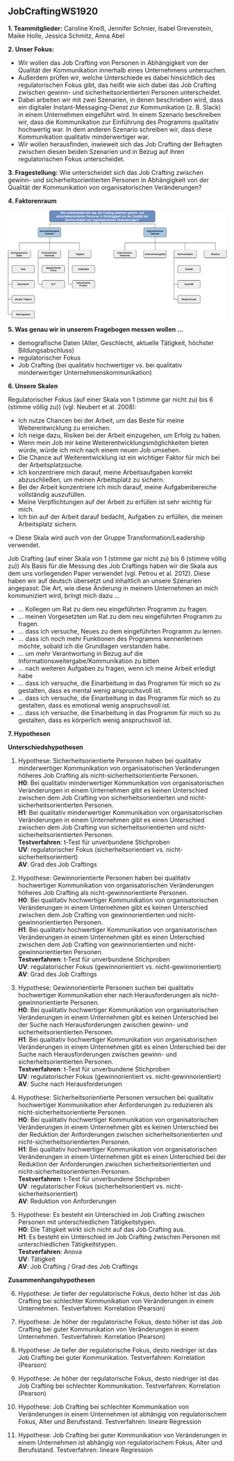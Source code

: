 
## JobCraftingWS1920


**1. Teammitglieder:** Caroline Kreiß, Jennifer Schnier, Isabel Grevenstein, Maike Holle, Jessica Schmitz, Anna Abel

**2. Unser Fokus:** 

* Wir wollen das Job Crafting von Personen in Abhängigkeit von der Qualität der Kommunikation innerhalb eines Unternehmens untersuchen.
* Außerdem prüfen wir, welche Unterschiede es dabei hinsichtlich des regulatorischen Fokus gibt, das heißt wie sich dabei das Job Crafting zwischen gewinn- und sicherheitsorientierten Personen unterscheidet.
* Dabei arbeiten wir mit zwei Szenarien, in denen beschrieben wird, dass ein digitaler Instant-Messaging-Dienst zur Kommunikation (z. B. Slack) in einem Unternehmen eingeführt wird. In einem Szenario beschreiben wir, dass die Kommunikation zur Einführung des Programms qualitativ hochwertig war. In dem anderen Szenario schreiben wir, dass diese Kommunikation qualitativ minderwertiger war. 
* Wir wollen herausfinden, inwieweit sich das Job Crafting der Befragten zwischen diesen beiden Szenarien und in Bezug auf ihren regulatorischen Fokus unterscheidet.

**3. Fragestellung:** Wie unterscheidet sich das Job Crafting zwischen gewinn- und sicherheitsorientierten Personen in Abhängigkeit von der Qualität der Kommunikation von organisatorischen Veränderungen?

**4. Faktorenraum**

![Faktorenraum](https://raw.githubusercontent.com/JessicaS2512/JobCraftingWS1920/master/images/Faktorenraum%20Job%20Crafting.png)

**5. Was genau wir in unserem Fragebogen messen wollen ...**

* demografische Daten (Alter, Geschlecht, aktuelle Tätigkeit, höchster Bildungsabschluss)
* regulatorischer Fokus
* Job Crafting (bei qualitativ hochwertiger vs. bei qualitativ minderwertiger Unternehmenskommunikation)

**6. Unsere Skalen**

Regulatorischer Fokus (auf einer Skala von 1 (stimme gar nicht zu) bis 6 (stimme völlig zu)) (vgl. Neubert et al. 2008):

* Ich nutze Chancen bei der Arbeit, um das Beste für meine Weiterentwicklung zu erreichen.
* Ich neige dazu, Risiken bei der Arbeit einzugehen, um Erfolg zu haben.
* Wenn mein Job mir keine Weiterentwicklungsmöglichkeiten bieten würde, würde ich mich nach einem neuen Job umsehen.
* Die Chance auf Weiterentwicklung ist ein wichtiger Faktor für mich bei der Arbeitsplatzsuche.
* Ich konzentriere mich darauf, meine Arbeitsaufgaben korrekt abzuschließen, um meinen Arbeitsplatz zu sichern.
* Bei der Arbeit konzentriere ich mich darauf, meine Aufgabenbereiche vollständig auszufüllen.
* Meine Verpflichtungen auf der Arbeit zu erfüllen ist sehr wichtig für mich.
* Ich bin auf der Arbeit darauf bedacht, Aufgaben zu erfüllen, die meinen Arbeitsplatz sichern.

-> Diese Skala wird auch von der Gruppe Transformation/Leadership verwendet.

Job Crafting (auf einer Skala von 1 (stimme gar nicht zu) bis 6 (stimme völlig zu)) 
Als Basis für die Messung des Job Craftings haben wir die Skala aus dem uns vorliegenden Paper verwendet (vgl. Petrou et al. 2012). Diese haben wir auf deutsch übersetzt und inhaltlich an unsere Szenarien angepasst:
Die Art, wie diese Änderung in meinem Unternehmen an mich kommuniziert wird, bringt mich dazu ...

* ... Kollegen um Rat zu dem neu eingeführten Programm zu fragen.
* ... meinen Vorgesetzten um Rat zu dem neu eingeführten Programm zu fragen.
* ... dass ich versuche, Neues zu dem eingeführten Programm zu lernen.
* ... dass ich noch mehr Funktionen des Programms kennenlernen möchte, sobald ich die Grundlagen verstanden habe.
* ... um mehr Verantwortung in Bezug auf die Informationsweitergabe/Kommunikation zu bitten
* ... nach weiteren Aufgaben zu fragen, wenn ich meine Arbeit erledigt habe
* ... dass ich versuche, die Einarbeitung in das Programm für mich so zu gestalten, dass es mental wenig anspruchsvoll ist.
* ... dass ich versuche, die Einarbeitung in das Programm für mich so zu gestalten, dass es emotional wenig anspruchsvoll ist.
* ... dass ich versuche, die Einarbeitung in das Programm für mich so zu gestalten, dass es körperlich wenig anspruchsvoll ist.

**7. Hypothesen**

**Unterschiedshypothesen**

1. Hypothese: Sicherheitsorientierte Personen haben bei qualitativ minderwertiger Kommunikation von organisatorischen Veränderungen höheres Job Crafting als nicht-sicherheitsorientierte Personen.  
**H0**: Bei qualitativ minderwertiger Kommunikation von organisatorischen Veränderungen in einem Unternehmen gibt es keinen Unterschied zwischen dem Job Crafting von sicherheitsorientierten und nicht-sicherheitsorientierten Personen.  
**H1**: Bei qualitativ minderwertiger Kommunikation von organisatorischen Veränderungen in einem Unternehmen gibt es einen Unterschied zwischen dem Job Crafting von sicherheitsorientierten und nicht-sicherheitsorientierten Personen.  
**Testverfahren**: t-Test für unverbundene Stichproben  
**UV**: regulatorischer Fokus (sicherheitsorientiert vs. nicht-sicherheitsorientiert)  
**AV**: Grad des Job Craftings


2. Hypothese: Gewinnorientierte Personen haben bei qualitativ hochwertiger Kommunikation von organisatorischen Veränderungen höheres Job Crafting als nicht-gewinnorientierte Personen.   
**H0**: Bei qualitativ hochwertiger Kommunikation von organisatorischen Veränderungen in einem Unternehmen gibt es keinen Unterschied zwischen dem Job Crafting von gewinnorientierten und nicht-gewinnorientierten Personen.  
**H1**: Bei qualitativ hochwertiger Kommunikation von organisatorischen Veränderungen in einem Unternehmen gibt es einen Unterschied zwischen dem Job Crafting von gewinnorientierten und nicht-gewinnorientierten Personen.  
**Testverfahren**: t-Test für unverbundene Stichproben  
**UV**: regulatorischer Fokus (gewinnorientiert vs. nicht-gewinnorientiert)  
**AV**: Grad des Job Craftings

3. Hypothese: Gewinnorientierte Personen suchen bei qualitativ hochwertiger Kommunikation eher nach Herausforderungen als nicht-gewinnorientierte Personen.  
**H0**: Bei qualitativ hochwertiger Kommunikation von organisatorischen Veränderungen in einem Unternehmen gibt es keinen Unterschied bei der Suche nach Herausforderungen zwischen gewinn- und sicherheitsorientierten Personen.  
**H1**: Bei qualitativ hochwertiger Kommunikation von organisatorischen Veränderungen in einem Unternehmen gibt es einen Unterschied bei der Suche nach Herausforderungen zwischen gewinn- und sicherheitsorientierten Personen.  
**Testverfahren**: t-Test für unverbundene Stichproben  
**UV**: regulatorischer Fokus (gewinnorientiert vs. nicht-gewinnorientiert)  
**AV**: Suche nach Herausforderungen

4. Hypothese: Sicherheitsorientierte Personen versuchen bei qualitativ hochwertiger Kommunikation eher Anforderungen zu reduzieren als nicht-sicherheitsorientierte Personen.  
**H0**: Bei qualitativ hochwertiger Kommunikation von organisatorischen Veränderungen in einem Unternehmen gibt es keinen Unterschied bei der Reduktion der Anforderungen zwischen sicherheitsorientierten und nicht-sicherheitsorientierten Personen.  
**H1**: Bei qualitativ hochwertiger Kommunikation von organisatorischen Veränderungen in einem Unternehmen gibt es einen Unterschied bei der Reduktion der Anforderungen zwischen sicherheitsorientierten und nicht-sicherheitsorientierten Personen.  
**Testverfahren**: t-Test für unverbundene Stichproben  
**UV**: regulatorischer Fokus (sicherheitsorientiert vs. nicht-sicherheitsorientiert)  
**AV**: Reduktion von Anforderungen

5. Hypothese: Es besteht ein Unterschied im Job Crafting zwischen Personen mit unterschiedlichen Tätigkeitstypen.   
**H0**: Die Tätigkeit wirkt sich nicht auf das Job Crafting aus.  
**H1**: Es besteht ein Unterschied im Job Crafting zwischen Personen mit unterschiedlichen Tätigkeitstypen.  
**Testverfahren**: Anova  
**UV**: Tätigkeit  
**AV**: Job Crafting / Grad des Job Craftings  

**Zusammenhangshypothesen**

6. Hypothese: Je tiefer der regulatorische Fokus, desto höher ist das Job Crafting bei schlechter Kommunikation von Veränderungen in einem Unternehmen. 
Testverfahren: Korrelation (Pearson)

7. Hypothese: Je höher der regulatorische Fokus, desto höher ist das Job Crafting bei guter Kommunikation von Veränderungen in einem Unternehmen.
Testverfahren: Korrelation (Pearson)

8. Hypothese: Je tiefer der regulatorische Fokus, desto niedriger ist das Job Crafting bei guter Kommunikation.
Testverfahren: Korrelation (Pearson)

9. Hypothese: Je höher der regulatorische Fokus, desto niedriger ist das Job Crafting bei schlechter Kommunikation.
Testverfahren: Korrelation (Pearson)

10. Hypothese: Job Crafting bei schlechter Kommunikation von Veränderungen in einem Unternehmen ist abhängig von regulatorischem Fokus, Alter und Berufsstand.
Testverfahren: lineare Regression

11. Hypothese: Job Crafting bei guter Kommunikation von Veränderungen in einem Unternehmen ist abhängig von regulatorischem Fokus, Alter und Berufsstand. 
Testverfahren: lineare Regression
